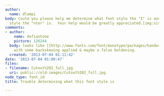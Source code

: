 ```yaml
---
author:
  name: dlampi
body: Could you please help me determine what font style the "I" is and what font
  style the "nter" is.  Your help would be greatly appreciated.[img:sites/default/files/old-images/Cutout%202_full_4135.jpg]
comments:
- author:
    name: defiantone
    picture: 126244
  body: looks like [[http://www.fonts.com/font/monotype/packages/handwriting-value-pack|Pepita]]
    with some backskewing applied & maybe a false boldening.
  created: '2013-07-04 01:11:42'
date: '2013-07-04 01:00:47'
files:
- filename: Cutout%202_full.jpg
  uri: public://old-images/Cutout%202_full.jpg
node_type: font_id
title: Trouble determining what this font style is

---
```

